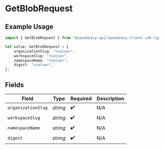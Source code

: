 # GetBlobRequest

## Example Usage

```typescript
import { GetBlobRequest } from "@speakeasy-api/speakeasy-client-sdk-typescript/sdk/models/operations";

let value: GetBlobRequest = {
    organizationSlug: "<value>",
    workspaceSlug: "<value>",
    namespaceName: "<value>",
    digest: "<value>",
};
```

## Fields

| Field              | Type               | Required           | Description        |
| ------------------ | ------------------ | ------------------ | ------------------ |
| `organizationSlug` | *string*           | :heavy_check_mark: | N/A                |
| `workspaceSlug`    | *string*           | :heavy_check_mark: | N/A                |
| `namespaceName`    | *string*           | :heavy_check_mark: | N/A                |
| `digest`           | *string*           | :heavy_check_mark: | N/A                |